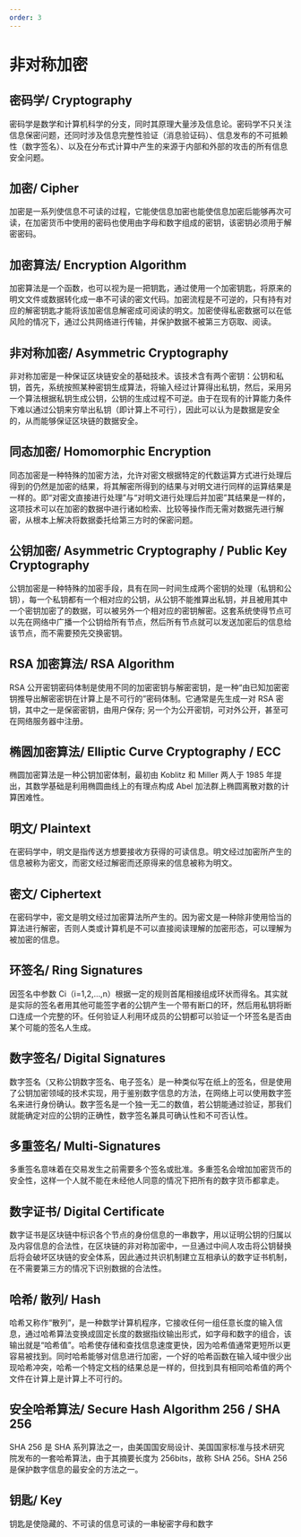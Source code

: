 ```yaml
---
order: 3
---
```


# 非对称加密

## 密码学/ Cryptography

密码学是数学和计算机科学的分支，同时其原理大量涉及信息论。密码学不只关注信息保密问题，还同时涉及信息完整性验证（消息验证码）、信息发布的不可抵赖性（数字签名）、以及在分布式计算中产生的来源于内部和外部的攻击的所有信息安全问题。

## 加密/ Cipher

加密是一系列使信息不可读的过程，它能使信息加密也能使信息加密后能够再次可读，在加密货币中使用的密码也使用由字母和数字组成的密钥，该密钥必须用于解密密码。

## 加密算法/ Encryption Algorithm 

加密算法是一个函数，也可以视为是一把钥匙，通过使用一个加密钥匙，将原来的明文文件或数据转化成一串不可读的密文代码。加密流程是不可逆的，只有持有对应的解密钥匙才能将该加密信息解密成可阅读的明文。加密使得私密数据可以在低风险的情况下，通过公共网络进行传输，并保护数据不被第三方窃取、阅读。

## 非对称加密/ Asymmetric Cryptography

非对称加密是一种保证区块链安全的基础技术。该技术含有两个密钥：公钥和私钥，首先，系统按照某种密钥生成算法，将输入经过计算得出私钥，然后，采用另一个算法根据私钥生成公钥，公钥的生成过程不可逆。由于在现有的计算能力条件下难以通过公钥来穷举出私钥（即计算上不可行），因此可以认为是数据是安全的，从而能够保证区块链的数据安全。

## 同态加密/ Homomorphic Encryption

同态加密是一种特殊的加密方法，允许对密文根据特定的代数运算方式进行处理后得到的仍然是加密的结果，将其解密所得到的结果与对明文进行同样的运算结果是一样的。即“对密文直接进行处理”与“对明文进行处理后并加密”其结果是一样的，这项技术可以在加密的数据中进行诸如检索、比较等操作而无需对数据先进行解密，从根本上解决将数据委托给第三方时的保密问题。

## 公钥加密/ Asymmetric Cryptography / Public Key Cryptography

公钥加密是一种特殊的加密手段，具有在同一时间生成两个密钥的处理（私钥和公钥），每一个私钥都有一个相对应的公钥，从公钥不能推算出私钥，并且被用其中一个密钥加密了的数据，可以被另外一个相对应的密钥解密。这套系统使得节点可以先在网络中广播一个公钥给所有节点，然后所有节点就可以发送加密后的信息给该节点，而不需要预先交换密钥。

## RSA 加密算法/ RSA Algorithm

RSA 公开密钥密码体制是使用不同的加密密钥与解密密钥，是一种“由已知加密密钥推导出解密密钥在计算上是不可行的”密码体制。它通常是先生成一对 RSA 密钥，其中之一是保密密钥，由用户保存; 另一个为公开密钥，可对外公开，甚至可在网络服务器中注册。

## 椭圆加密算法/ Elliptic Curve Cryptography / ECC

椭圆加密算法是一种公钥加密体制，最初由 Koblitz 和 Miller 两人于 1985 年提出，其数学基础是利用椭圆曲线上的有理点构成 Abel 加法群上椭圆离散对数的计算困难性。

## 明文/ Plaintext

在密码学中，明文是指传送方想要接收方获得的可读信息。明文经过加密所产生的信息被称为密文，而密文经过解密而还原得来的信息被称为明文。

## 密文/ Ciphertext 

在密码学中，密文是明文经过加密算法所产生的。因为密文是一种除非使用恰当的算法进行解密，否则人类或计算机是不可以直接阅读理解的加密形态，可以理解为被加密的信息。

## 环签名/ Ring Signatures

因签名中参数 Ci（i=1,2,…,n）根据一定的规则首尾相接组成环状而得名。其实就是实际的签名者用其他可能签字者的公钥产生一个带有断口的环，然后用私钥将断口连成一个完整的环。任何验证人利用环成员的公钥都可以验证一个环签名是否由某个可能的签名人生成。

## 数字签名/ Digital Signatures

数字签名（又称公钥数字签名、电子签名）是一种类似写在纸上的签名，但是使用了公钥加密领域的技术实现，用于鉴别数字信息的方法，在网络上可以使用数字签名来进行身份确认。数字签名是一个独一无二的数值，若公钥能通过验证，那我们就能确定对应的公钥的正确性，数字签名兼具可确认性和不可否认性。

## 多重签名/ Multi-Signatures

多重签名意味着在交易发生之前需要多个签名或批准。多重签名会增加加密货币的安全性，这样一个人就不能在未经他人同意的情况下把所有的数字货币都拿走。

## 数字证书/ Digital Certificate

数字证书是区块链中标识各个节点的身份信息的一串数字，用以证明公钥的归属以及内容信息的合法性，在区块链的非对称加密中，一旦通过中间人攻击将公钥替换后将会破坏区块链的安全体系，因此通过共识机制建立互相承认的数字证书机制，在不需要第三方的情况下识别数据的合法性。

## 哈希/ 散列/ Hash

哈希又称作“散列”，是一种数学计算机程序，它接收任何一组任意长度的输入信息，通过哈希算法变换成固定长度的数据指纹输出形式，如字母和数字的组合，该输出就是“哈希值”。哈希使存储和查找信息速度更快，因为哈希值通常更短所以更容易被找到。同时哈希能够对信息进行加密，一个好的哈希函数在输入域中很少出现哈希冲突，哈希一个特定文档的结果总是一样的，但找到具有相同哈希值的两个文件在计算上是计算上不可行的。

## 安全哈希算法/ Secure Hash Algorithm 256 / SHA 256

SHA 256 是 SHA 系列算法之一，由美国国安局设计、美国国家标准与技术研究院发布的一套哈希算法，由于其摘要长度为 256bits，故称 SHA 256。SHA 256 是保护数字信息的最安全的方法之一。

## 钥匙/ Key

钥匙是使隐藏的、不可读的信息可读的一串秘密字母和数字